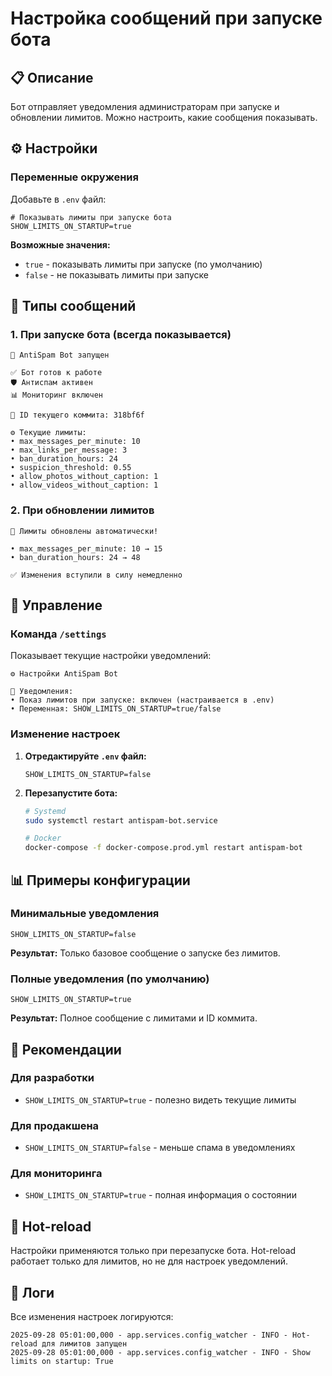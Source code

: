 # Настройка сообщений при запуске бота

## 📋 Описание

Бот отправляет уведомления администраторам при запуске и обновлении лимитов. Можно настроить, какие сообщения показывать.

## ⚙️ Настройки

### Переменные окружения

Добавьте в `.env` файл:

```env
# Показывать лимиты при запуске бота
SHOW_LIMITS_ON_STARTUP=true
```

**Возможные значения:**
- `true` - показывать лимиты при запуске (по умолчанию)
- `false` - не показывать лимиты при запуске

## 📱 Типы сообщений

### 1. При запуске бота (всегда показывается)

```
🤖 AntiSpam Bot запущен

✅ Бот готов к работе
🛡️ Антиспам активен
📊 Мониторинг включен

📝 ID текущего коммита: 318bf6f

⚙️ Текущие лимиты:
• max_messages_per_minute: 10
• max_links_per_message: 3
• ban_duration_hours: 24
• suspicion_threshold: 0.55
• allow_photos_without_caption: 1
• allow_videos_without_caption: 1
```

### 2. При обновлении лимитов

```
🔄 Лимиты обновлены автоматически!

• max_messages_per_minute: 10 → 15
• ban_duration_hours: 24 → 48

✅ Изменения вступили в силу немедленно
```

## 🔧 Управление

### Команда `/settings`

Показывает текущие настройки уведомлений:

```
⚙️ Настройки AntiSpam Bot

🔔 Уведомления:
• Показ лимитов при запуске: включен (настраивается в .env)
• Переменная: SHOW_LIMITS_ON_STARTUP=true/false
```

### Изменение настроек

1. **Отредактируйте `.env` файл:**
   ```env
   SHOW_LIMITS_ON_STARTUP=false
   ```

2. **Перезапустите бота:**
   ```bash
   # Systemd
   sudo systemctl restart antispam-bot.service
   
   # Docker
   docker-compose -f docker-compose.prod.yml restart antispam-bot
   ```

## 📊 Примеры конфигурации

### Минимальные уведомления

```env
SHOW_LIMITS_ON_STARTUP=false
```

**Результат:** Только базовое сообщение о запуске без лимитов.

### Полные уведомления (по умолчанию)

```env
SHOW_LIMITS_ON_STARTUP=true
```

**Результат:** Полное сообщение с лимитами и ID коммита.

## 🎯 Рекомендации

### Для разработки
- `SHOW_LIMITS_ON_STARTUP=true` - полезно видеть текущие лимиты

### Для продакшена
- `SHOW_LIMITS_ON_STARTUP=false` - меньше спама в уведомлениях

### Для мониторинга
- `SHOW_LIMITS_ON_STARTUP=true` - полная информация о состоянии

## 🔄 Hot-reload

Настройки применяются только при перезапуске бота. Hot-reload работает только для лимитов, но не для настроек уведомлений.

## 📝 Логи

Все изменения настроек логируются:

```
2025-09-28 05:01:00,000 - app.services.config_watcher - INFO - Hot-reload для лимитов запущен
2025-09-28 05:01:00,000 - app.services.config_watcher - INFO - Show limits on startup: True
```
